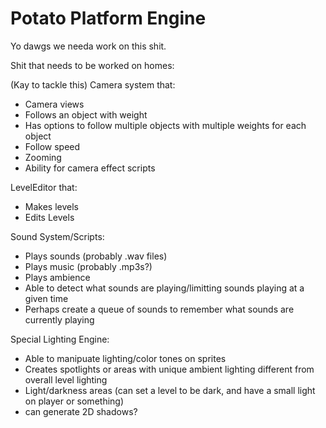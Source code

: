 Potato Platform Engine
====================

Yo dawgs we needa work on this shit.

Shit that needs to be worked on homes:

(Kay to tackle this)
Camera system that:
- Camera views
- Follows an object with weight
- Has options to follow multiple objects with multiple weights for each object
- Follow speed
- Zooming
- Ability for camera effect scripts

LevelEditor that:
- Makes levels
- Edits Levels

Sound System/Scripts:
- Plays sounds (probably .wav files)
- Plays music (probably .mp3s?)
- Plays ambience
- Able to detect what sounds are playing/limitting sounds playing at a given time
- Perhaps create a queue of sounds to remember what sounds are currently playing

Special Lighting Engine:
- Able to manipuate lighting/color tones on sprites
- Creates spotlights or areas with unique ambient lighting different from overall level lighting
- Light/darkness areas (can set a level to be dark, and have a small light on player or something)
- can generate 2D shadows?
